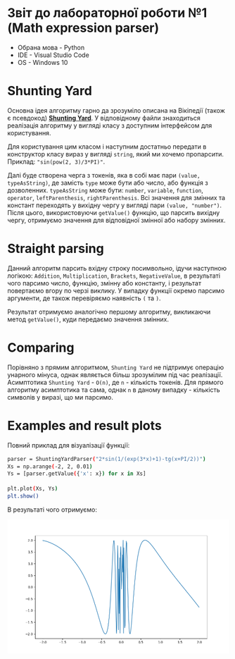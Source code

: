 # Звіт до лабораторної роботи №1 (Math expression parser)

- Обрана мова - Python
- IDE - Visual Studio Code
- OS - Windows 10
# Shunting Yard
Основна ідея алгоритму гарно да зрозуміло описана на Вікіпедії (також є псевдокод)  **[Shunting Yard](https://en.wikipedia.org/wiki/Shunting-yard_algorithm)**. У відповідному файли знаходиться реалізація алгоритму у вигляді класу з доступним інтерфейсом для користування. 

Для користування цим класом і наступним достатньо передати в конструктор класу вираз у вигляді `string`, який ми хочемо пропарсити. Приклад: `"sin(pow(2, 3)/3*PI)"`. 

Далі буде створена черга з токенів, яка в собі має пари `(value, typeAsString)`, де замість `type` може бути або число, або функція з дозволенних. `typeAsString` може бути: `number`, `variable`, `function`, `operator`, `leftParenthesis`, `rightParenthesis`. Всі значення для змінних та констант переходять у вихідну чергу у вигляді пари `(value, "number")`. Після цього, використовуючи `getValue()` функцію, що парсить вихідну чергу, отримуємо значення для відповідної змінної або набору змінних. 

# Straight parsing

Данний алгоритм парсить вхідну строку посимвольно, ідучи наступною логікою: `Addition`, `Multiplication`, `Brackets`, `NegativeValue`, в результаті чого парсимо число, функцію, змінну або константу, і результат повертаємо вгору по черзі виклику. У випадку функції окремо парсимо аргументи, де також перевіряємо наявність `(` та `)`.

Результат отримуємо аналогічно першому алгоритму, викликаючи метод `getValue()`, куди передаємо значення змінних. 

# Comparing

Порівняно з прямим алгоритмом, `Shunting Yard` не підтримує операцію унарного мінуса, однак являється більш зрозумілим під час реалізації. Асимптотика `Shunting Yard` - `O(n)`, де `n` - кількість токенів. Для прямого алгоритму асимптотика та сама, однак `n` в даному випадку - кількість символів у виразі, що ми парсимо.

# Examples and result plots

Повний приклад для візуалізації функції:

```sh
parser = ShuntingYardParser("2*sin(1/(exp(3*x)+1)-tg(x+PI/2))")
Xs = np.arange(-2, 2, 0.01)
Ys = [parser.getValue({'x': x}) for x in Xs]

plt.plot(Xs, Ys)
plt.show()
```

В результаті чого отримуємо:

![Result 1](result1.png)

